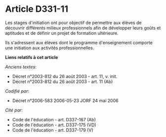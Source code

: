 # Article D331-11

Les stages d'initiation ont pour objectif de permettre aux élèves de découvrir différents milieux professionnels afin de
développer leurs goûts et aptitudes et de définir un projet de formation ultérieure.

Ils s'adressent aux élèves dont le programme d'enseignement comporte une initiation aux activités professionnelles.

**Liens relatifs à cet article**

_Anciens textes_:

  - Décret n°2003-812 du 26 août 2003 - art. 11, v. init.
  - Décret n°2003-812 du 26 août 2003 - art. 11 (Ab)

_Codifié par_:

  - Décret n°2006-583 2006-05-23 JORF 24 mai 2006

_Cité par_:

  - Code de l'éducation - art. D337-167 (Ab)
  - Code de l'éducation - art. D337-175 (VD)
  - Code de l'éducation - art. D337-179 (V)

